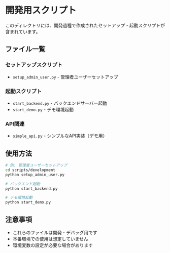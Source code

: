# 開発用スクリプト

このディレクトリには、開発過程で作成されたセットアップ・起動スクリプトが含まれています。

## ファイル一覧

### セットアップスクリプト
- `setup_admin_user.py` - 管理者ユーザーセットアップ

### 起動スクリプト
- `start_backend.py` - バックエンドサーバー起動
- `start_demo.py` - デモ環境起動

### API関連
- `simple_api.py` - シンプルなAPI実装（デモ用）

## 使用方法

```bash
# 例: 管理者ユーザーセットアップ
cd scripts/development
python setup_admin_user.py

# バックエンド起動
python start_backend.py

# デモ環境起動
python start_demo.py
```

## 注意事項

- これらのファイルは開発・デバッグ用です
- 本番環境での使用は想定していません
- 環境変数の設定が必要な場合があります